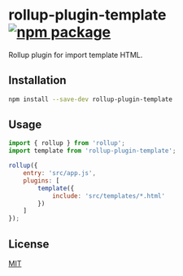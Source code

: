 # rollup-plugin-template [![npm package](https://img.shields.io/npm/v/rollup-plugin-template.svg)](https://www.npmjs.com/package/rollup-plugin-template)

Rollup plugin for import template HTML.

## Installation

```bash
npm install --save-dev rollup-plugin-template
```

## Usage

```js
import { rollup } from 'rollup';
import template from 'rollup-plugin-template';

rollup({
	entry: 'src/app.js',
	plugins: [
		template({
			include: 'src/templates/*.html'
		})
	]
});
```

## License

[MIT](LICENSE.md)
